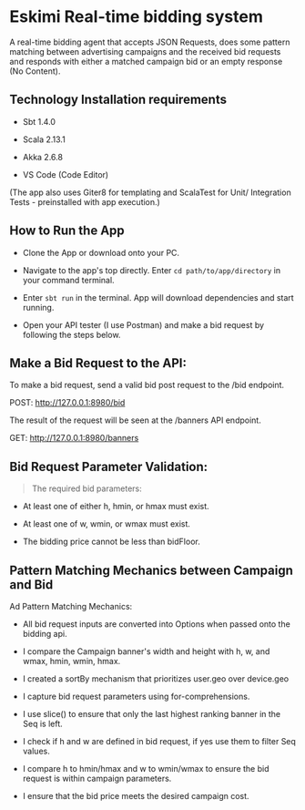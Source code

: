 
# Eskimi Real-time bidding system

A real-time bidding agent that accepts JSON Requests, does some pattern matching between advertising campaigns and the received bid requests and responds with either a matched campaign bid or an empty response (No Content).

## Technology Installation requirements

- Sbt 1.4.0

- Scala 2.13.1

- Akka 2.6.8

- VS Code (Code Editor)

(The app also uses Giter8 for templating and ScalaTest for Unit/ Integration Tests - preinstalled with app execution.)

## How to Run the App

- Clone the App or download onto your PC.

- Navigate to the app's top directly. Enter `cd path/to/app/directory` in your command terminal.

- Enter `sbt run` in the terminal. App will download dependencies and start running.

- Open your API tester (I use Postman) and make a bid request by following the steps below.


## Make a Bid Request to the API:

To make a bid request, send a valid bid post request to the /bid endpoint.

POST: http://127.0.0.1:8980/bid

The result of the request will be seen at the /banners API endpoint.

GET: http://127.0.0.1:8980/banners



## Bid Request Parameter Validation:

> The required bid parameters:

- At least one of either h, hmin, or hmax must exist. 

- At least one of w, wmin, or wmax must exist.

- The bidding price cannot be less than bidFloor.


## Pattern Matching Mechanics between Campaign and Bid  

Ad Pattern Matching Mechanics:

- All bid request inputs are converted into Options when passed onto the bidding api.

- I compare the Campaign banner's width and height with h, w, and wmax, hmin, wmin, hmax.

- I created a sortBy mechanism that prioritizes user.geo over device.geo

- I capture bid request parameters using for-comprehensions.

- I use slice() to ensure that only the last highest ranking banner in the Seq is left.

- I check if h and w are defined in bid request, if yes use them to filter Seq values.

- I compare h to hmin/hmax and w to wmin/wmax to ensure the bid request is within campaign parameters.

- I ensure that the bid price meets the desired campaign cost.


